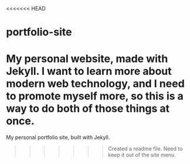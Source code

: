 <<<<<<< HEAD
# portfolio-site
My personal website, made with Jekyll.
I want to learn more about modern web technology, and I need to promote myself more, so this is a way to do both of those things at once.
=======
My personal portfolio site, built with Jekyll.
>>>>>>> Created a readme file. Need to keep it out of the site menu.
